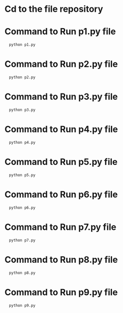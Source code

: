 # Cd to the file repository 
# Command to Run p1.py file 
      python p1.py
# Command to Run p2.py file 
      python p2.py
# Command to Run p3.py file
      python p3.py
# Command to Run p4.py file
      python p4.py
# Command to Run p5.py file
      python p5.py
# Command to Run p6.py file
      python p6.py
# Command to Run p7.py file
      python p7.py
# Command to Run p8.py file
      python p8.py
# Command to Run p9.py file
      python p9.py
